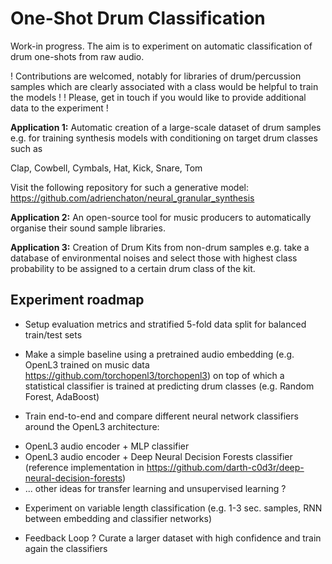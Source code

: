 # One-Shot Drum Classification

Work-in progress. The aim is to experiment on automatic classification of drum one-shots from raw audio.

! Contributions are welcomed, notably for libraries of drum/percussion samples which are clearly associated with a class would be helpful to train the models !
! Please, get in touch if you would like to provide additional data to the experiment !

**Application 1:** Automatic creation of a large-scale dataset of drum samples e.g. for training synthesis models with conditioning on target drum classes such as

Clap, Cowbell, Cymbals, Hat, Kick, Snare, Tom

Visit the following repository for such a generative model: https://github.com/adrienchaton/neural_granular_synthesis

**Application 2:** An open-source tool for music producers to automatically organise their sound sample libraries.

**Application 3:** Creation of Drum Kits from non-drum samples e.g. take a database of environmental noises and select those with highest class probability to be assigned to a certain drum class of the kit.

## Experiment roadmap

- Setup evaluation metrics and stratified 5-fold data split for balanced train/test sets

- Make a simple baseline using a pretrained audio embedding (e.g. OpenL3 trained on music data https://github.com/torchopenl3/torchopenl3) on top of which a statistical classifier is trained at predicting drum classes (e.g. Random Forest, AdaBoost)

- Train end-to-end and compare different neural network classifiers around the OpenL3 architecture:
* OpenL3 audio encoder + MLP classifier
* OpenL3 audio encoder + Deep Neural Decision Forests classifier (reference implementation in https://github.com/darth-c0d3r/deep-neural-decision-forests)
* ... other ideas for transfer learning and unsupervised learning ?

- Experiment on variable length classification (e.g. 1-3 sec. samples, RNN between embedding and classifier networks)

- Feedback Loop ? Curate a larger dataset with high confidence and train again the classifiers
